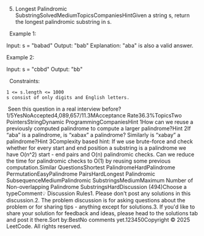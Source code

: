 5. Longest Palindromic SubstringSolvedMediumTopicsCompaniesHintGiven a string s, return the longest palindromic substring in s.

 
Example 1:

Input: s = "babad"
Output: "bab"
Explanation: "aba" is also a valid answer.


Example 2:

Input: s = "cbbd"
Output: "bb"


 
Constraints:


	1 <= s.length <= 1000
	s consist of only digits and English letters.

 Seen this question in a real interview before?1/5YesNoAccepted4,089,657/11.3MAcceptance Rate36.3%TopicsTwo PointersStringDynamic ProgrammingCompaniesHint 1How can we reuse a previously computed palindrome to compute a larger palindrome?Hint 2If “aba” is a palindrome, is “xabax” a palindrome? Similarly is “xabay” a palindrome?Hint 3Complexity based hint:
If we use brute-force and check whether for every start and end position a substring is a palindrome we have O(n^2) start - end pairs and O(n) palindromic checks. Can we reduce the time for palindromic checks to O(1) by reusing some previous computation.Similar QuestionsShortest PalindromeHardPalindrome PermutationEasyPalindrome PairsHardLongest Palindromic SubsequenceMediumPalindromic SubstringsMediumMaximum Number of Non-overlapping Palindrome SubstringsHardDiscussion (494)Choose a typeComment💡 Discussion Rules1. Please don't post any solutions in this discussion.2. The problem discussion is for asking questions about the problem or for sharing tips - anything except for solutions.3. If you'd like to share your solution for feedback and ideas, please head to the solutions tab and post it there.Sort by:BestNo comments yet.123450Copyright © 2025 LeetCode. All rights reserved.